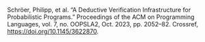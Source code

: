 Schröer, Philipp, et al. “A Deductive Verification Infrastructure for Probabilistic Programs.” Proceedings of the ACM on Programming Languages, vol. 7, no. OOPSLA2, Oct. 2023, pp. 2052–82. Crossref, <a href='https://doi.org/10.1145/3622870' target='_blank'>https://doi.org/10.1145/3622870</a>.